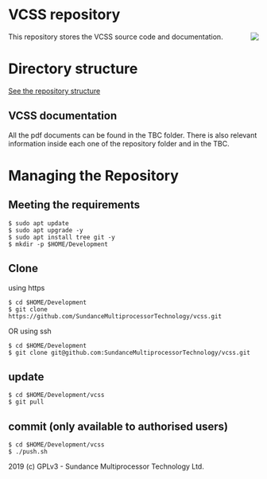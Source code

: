 # VCSS repository
<img align="right" src=https://www.sundance.com/wp-content/uploads/docs/sundance_logo_105.png>
This repository stores the VCSS source code and documentation.

# Directory structure
[See the repository structure](https://github.com/SundanceMultiprocessorTechnology/vcss/blob/master/directorySctructure.md)

## VCSS documentation
All the pdf documents can be found in the TBC folder. There is also relevant information inside each one of the repository folder and in the TBC.

# Managing the Repository
## Meeting the requirements
```
$ sudo apt update
$ sudo apt upgrade -y
$ sudo apt install tree git -y
$ mkdir -p $HOME/Development
```
## Clone
using https
```
$ cd $HOME/Development
$ git clone https://github.com/SundanceMultiprocessorTechnology/vcss.git
```

OR using ssh
```
$ cd $HOME/Development
$ git clone git@github.com:SundanceMultiprocessorTechnology/vcss.git
```

## update
```
$ cd $HOME/Development/vcss
$ git pull
```

## commit (only available to authorised users)
```
$ cd $HOME/Development/vcss
$ ./push.sh
```


2019 (c) GPLv3 - Sundance Multiprocessor Technology Ltd.
